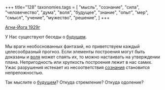 +++
title="128"
taxonomies.tags = [
 "мысль",
 "сознание",
 "сила",
 "человечество",
 "дума",
 "воля",
 "будущее",
 "знание",
 "опыт",
 "мер",
 "смысл",
 "учение",
 "мужество",
 "решение",
]
+++

[Агни-Йога 1929г](/agni/1929)

У Нас существуют беседы о [будущем](/tags/будущее).   

Мы враги необоснованных фантазий, но приветствуем каждый целесообразный прогноз. Если элементы построения могут быть доказаны и [воля](/tags/воля) может спаять их, то можно настаивать на утверждении плана. Непригодность или хрупкость построения лежит в нас самих. Ужас разрушения истекает из несоответствия [сознания](/tags/решение) становится непреложностью.   

Так мыслите о [будущем](/tags/мужество)? Откуда стремление? Откуда одоление?